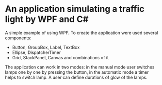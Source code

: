 # An application simulating a traffic light by WPF and C#
A simple example of using WPF. To create the application were used several components:
- Button, GroupBox, Label, TextBox
- Ellipse, DispatcherTimer
- Grid, StackPanel, Canvas and combinations of it

The application can work in two modes: in the manual mode user switches lamps one by one by pressing the button,
in the automatic mode a timer helps to switch lamp. A user can define durations of glow of the lamps.
